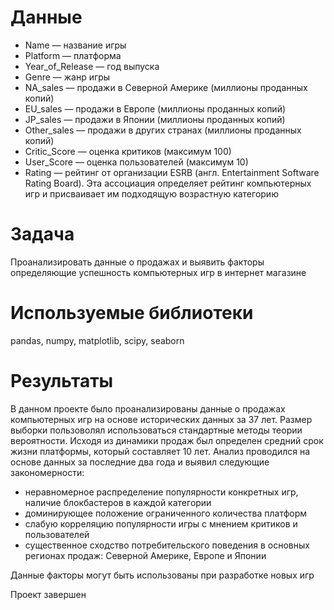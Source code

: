 # Данные
- Name — название игры
- Platform — платформа
- Year_of_Release — год выпуска
- Genre — жанр игры
- NA_sales — продажи в Северной Америке (миллионы проданных копий)
- EU_sales — продажи в Европе (миллионы проданных копий)
- JP_sales — продажи в Японии (миллионы проданных копий)
- Other_sales — продажи в других странах (миллионы проданных копий)
- Critic_Score — оценка критиков (максимум 100)
- User_Score — оценка пользователей (максимум 10)
- Rating — рейтинг от организации ESRB (англ. Entertainment Software Rating Board). Эта ассоциация определяет рейтинг компьютерных игр и присваивает им подходящую возрастную категорию

# Задача
Проанализировать данные о продажах и выявить факторы определяющие успешность компьютерных игр в интернет магазине 

# Используемые библиотеки
pandas, numpy, matplotlib, scipy, seaborn

# Результаты
В данном проекте было проанализированы данные о продажах компьютерных игр на основе исторических данных за 37 лет. Размер выборки пользоволял использоваться стандартные методы теории вероятности. Исходя из динамики продаж был определен средний срок жизни платформы, который составляет 10 лет. Анализ проводился на основе данных за последние два года и выявил следующие закономерности:

- неравномерное распределение популярности конкретных игр, наличие блокбастеров в каждой категории
- доминирующее положение ограниченного количества платформ
- слабую корреляцию популярности игры с мнением критиков и пользователей
- существенное сходство потребительского поведения в основных регионах продаж: Северной Америке, Европе и Японии

Данные факторы могут быть использованы при разработке новых игр

Проект завершен
